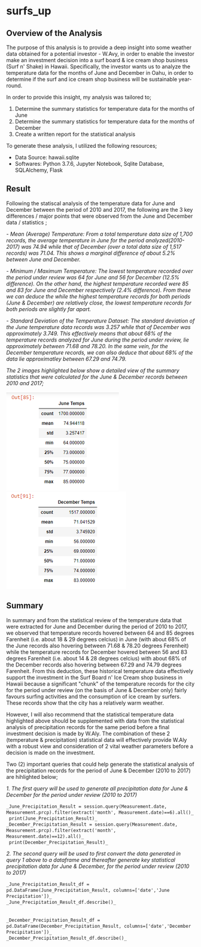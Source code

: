 # **surfs_up**

## **Overview of the Analysis**

The purpose of this analysis is to provide a deep insight into some weather data obtained for a potential investor - W.Avy, in order to enable the investor make an investment decision into a surf board & ice cream shop business (Surf n' Shake) in Hawaii. Specifically, the investor wants us to analyze the temperature data for the months of June and December in Oahu, in order to determine if the surf and ice cream shop business will be sustainable year-round.

In order to provide this insight, my analysis was tailored to;

  1. Determine the summary statistics for temperature data for the months of June 
  2. Determine the summary statistics for temperature data for the months of December
  3. Create a written report for the statistical analysis

To generate these analysis, I utilized the following resources;

  - Data Source: hawaii.sqlite
  - Softwares: Python 3.7.6, Jupyter Notebook, Sqlite Database, SQLAlchemy, Flask
  

## **Result**
  
Following the statiscal analysis of the temperature data for June and December between the period of 2010 and 2017, the following are the 3 key differences / major points that were observed from the June and December data / statistics ;

 _- Mean (Average) Temperature: From a total temperature data size of 1,700 records, the average temperature in June for the period analyzed(2010-2017) was 74.94 while that of December (over a total data size of 1,517 records) was 71.04. This shows a marginal difference of about 5.2% between June and December._
 
  _- Minimum / Maximum Temperature: The lowest temperature recorded over the period under review was 64 for June and 56 for December (12.5% difference). On the other hand, the highest temperature recorded were 85 and 83 for June and December respectively (2.4% difference). From these we can deduce the while the highest temperature records for both periods (June & December) are relatively close, the lowest temperature records for both periods are slightly far apart._    
  
  _- Standard Deviation of the Temperature Dataset: The standard deviation of the June temperature data records was 3.257 while that of December was approximately 3.749. This effectively means that about 68% of the temperature records analyzed for June during the period under review, lie approximately between 71.68 and 78.20. In the same vein, for the December temperature records, we can also deduce that about 68% of the data lie approximatley between 67.29 and 74.79._ 

_The 2 images highlighted below show a detailed view of the summary statistics that were calculated for the June & December records between 2010 and 2017;_

<img src="images/junestatistics.png">


<img src="images/decemberstatistics.png">


## **Summary**

In summary and from the statistical review of the temperature data that were extracted for June and December during the period of 2010 to 2017, we observed that temperature records hovered between 64 and 85 degrees Farenheit (i.e. about 18 & 29 degrees celcius) in June (with about 68% of the June records also hovering between 71.68 & 78.20 degrees Ferenheit) while the temperature records for December hovered between 56 and 83 degrees Farenheit (i.e. about 14 & 28 degrees celcius) with about 68% of the December records also hovering between 67.29 and 74.79 degrees Farenheit. From this deduction, these historical temperature data effectively support the investment in the Surf Board n' Ice Cream shop business in Hawaii because a significant "chunk" of the temperature records for the city for the period under review (on the basis of June & December only) fairly favours surfing activities and the consumption of ice cream by surfers. These records show that the city has a relatively warm weather.

However, I will also recommend that the statistical temperature data highlighted above should be supplemented with data from the statistical analysis of precipitation records for the same period before a final investment decision is made by W.Aly. The combination of these 2 (temperature & precipitation) statistical data will effectively provide W.Aly with a robust view and consideration of 2 vital weather parameters before a decision is made on the investment.

Two (2) important queries that could help generate the statistical analysis of the precipitation records for the period of June & December (2010 to 2017) are hihlighted below;

 _1. The first query will be used to generate all precipitation data for June & December for the period under review (2010 to 2017)_
 
    _June_Precipitation_Result = session.query(Measurement.date, Measurement.prcp).filter(extract('month', Measurement.date)==6).all()_
     print(June_Precipitation_Result)_
    _December_Precipitation_Result = session.query(Measurement.date, Measurement.prcp).filter(extract('month', Measurement.date)==12).all()_
     print(December_Precipitation_Result)_

 _2. The second query will be used to first convert the data generated in query 1 above to a dataframe and thereafter generate key statistical precipitation data for June & December, for the period under review (2010 to 2017)_
 
    _June_Precipitation_Result_df = pd.DataFrame(June_Precipitation_Result, columns=['date','June Precipitation'])_
    _June_Precipitation_Result_df.describe()_
    

    _December_Precipitation_Result_df = pd.DataFrame(December_Precipitation_Result, columns=['date','December Precipitation'])_
    _December_Precipitation_Result_df.describe()_
    
